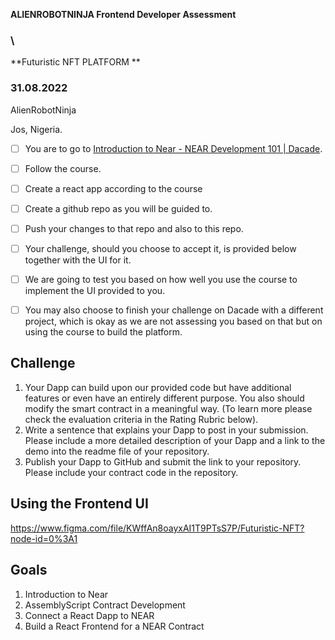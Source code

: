 **ALIENROBOTNINJA Frontend Developer Assessment**


###  \
**Futuristic NFT PLATFORM **


### 31.08.2022

AlienRobotNinja

Jos, Nigeria.



- [ ] You are to go to [Introduction to Near - NEAR Development 101 | Dacade](https://dacade.org/communities/near/courses/near-101/learning-modules/5b28ba61-bb26-4035-a749-9c28edfe6c55). 
- [ ] Follow the course.
- [ ] Create a react app according to the course
- [ ] Create a github repo as you will be guided to.
- [ ] Push your changes to that repo and also to this repo. 
- [ ] Your challenge, should you choose to accept it, is provided below together with the UI for it. 
- [ ] We are going to test you based on how well you use the course to implement the UI provided to you.
- [ ] You may also choose to finish your challenge on Dacade with a different project, which is okay as we are not assessing you based on that but on using the course to build the platform.


## Challenge



1. Your Dapp can build upon our provided code but have additional features or even have an entirely different purpose. You also should modify the smart contract in a meaningful way. (To learn more please check the evaluation criteria in the Rating Rubric below).
2. Write a sentence that explains your Dapp to post in your submission. Please include a more detailed description of your Dapp and a link to the demo into the readme file of your repository.
3. Publish your Dapp to GitHub and submit the link to your repository. Please include your contract code in the repository.


## Using the Frontend UI

https://www.figma.com/file/KWffAn8oayxAI1T9PTsS7P/Futuristic-NFT?node-id=0%3A1


## Goals



1. Introduction to Near
2. AssemblyScript Contract Development
3. Connect a React Dapp to NEAR
4. Build a React Frontend for a NEAR Contract
